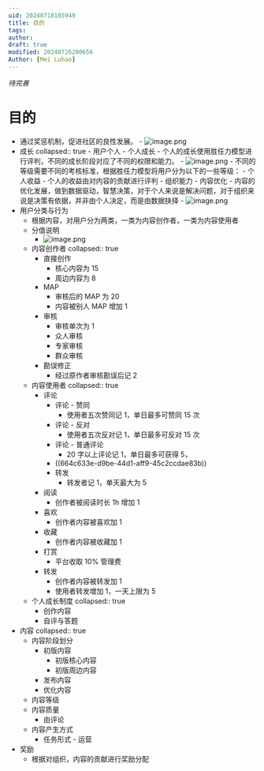 ```yaml
---
uid: 20240718105949
title: 目的
tags: 
author: 
draft: true
modified: 20240726200656
Author: [Mei Luhao]
---
```

*待完善*

# 目的

- 通过奖惩机制，促进社区的良性发展。
			- ![image.png](../assets/image_1716344110946_0.png)
- 成长
	  collapsed:: true
		- 用户个人
			- 个人成长
				- 个人的成长使用胜任力模型进行评判，不同的成长阶段对应了不同的权限和能力。
				- ![image.png](../assets/image_1716345172476_0.png)
				- 不同的等级需要不同的考核标准，根据胜任力模型将用户分为以下的一些等级：
			- 个人收益
				- 个人的收益由对内容的贡献进行评判
		- 组织能力
		- 内容优化
			- 内容的优化发展，做到数据驱动，智慧决策，对于个人来说是解决问题，对于组织来说是决策有依据，并非由个人决定，而是由数据抉择
			- ![image.png](../assets/image_1716344144164_0.png)
- 用户分类与行为
	- 根据内容，对用户分为两类，一类为内容创作者，一类为内容使用者
	- 分值说明
		- ![image.png](../assets/image_1716362691004_0.png)
	- 内容创作者
	  collapsed:: true
		- 直接创作
			- 核心内容为 15
			- 周边内容为 8
		- MAP
			- 审核后的 MAP 为 20
			- 内容被别人 MAP 增加 1
		- 审核
			- 审核单次为 1
			- 众人审核
			- 专家审核
			- 群众审核
		- 勘误修正
			- 经过原作者审核勘误后记 2
	- 内容使用者
	  collapsed:: true
		- 评论
			- 评论 - 赞同
				- 使用者五次赞同记 1，单日最多可赞同 15 次
			- 评论 - 反对
				- 使用者五次反对记 1，单日最多可反对 15 次
			- 评论 - 普通评论
				- 20 字以上评论记 1，单日最多可获得 5，
			- ((664c633e-d9be-44d1-aff9-45c2ccdae83b))
			- 转发
				- 转发者记 1，单天最大为 5
		- 阅读
			- 创作者被阅读时长 1h 增加 1
		- 喜欢
			- 创作者内容被喜欢加 1
		- 收藏
			- 创作者内容被收藏加 1
		- 打赏
			- 平台收取 10% 管理费
		- 转发
			- 创作者内容被转发加 1
			- 使用者转发增加 1，一天上限为 5
	- 个人成长制度
	  collapsed:: true
		- 创作内容
		- 自评与答题
- 内容
  collapsed:: true
	- 内容阶段划分
		- 初版内容
			- 初版核心内容
			- 初版周边内容
		- 发布内容
		- 优化内容
	- 内容等级
	- 内容质量
		- 由评论
	- 内容产生方式
		- 任务形式 - 运营
- 奖励
	- 根据对组织，内容的贡献进行奖励分配